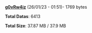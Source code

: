 [**g0vRw4iz**](/data/g0vRw4iz.txt) (26/01/23 - 01:51)- 1769 bytes

**Total Datas**: 6413

**Total Size**: 37.87 MB / 37.9 MB